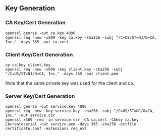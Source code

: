 ## Key Generation
### CA Key/Cert Generation
```
openssl genrsa -out ca.key 4096
openssl req -new -x509 -key ca.key -sha256 -subj "/C=US/ST=NJ/O=CA, Inc." -days 365 -out ca.cert
```
### Client Key/Cert Generation
```
cp ca.key client.key
openssl req -new -x509 -key client.key -sha256 -subj "/C=US/ST=NJ/O=CA, Inc." -days 365 -out client.pem
```
Note that the same private key was used for the client and ca.

### Server Key/Cert Generation
```
openssl genrsa -out service.key 4096
openssl req -new -key service.key -sha256 -subj "/C=US/ST=NJ/O=CA, Inc." -out service.csr
openssl x509 -req -in service.csr -CA ca.cert -CAkey ca.key -CAcreateserial -out service.pem -days 365 -sha256 -extfile certificate.conf -extensions req_ext
```